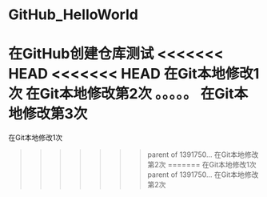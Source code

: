 # GitHub_HelloWorld
在GitHub创建仓库测试
<<<<<<< HEAD
<<<<<<< HEAD
在Git本地修改1次
在Git本地修改第2次 。。。。。
在Git本地修改第3次
=======
在Git本地修改1次
>>>>>>> parent of 1391750... 在Git本地修改第2次
=======
在Git本地修改1次
>>>>>>> parent of 1391750... 在Git本地修改第2次
